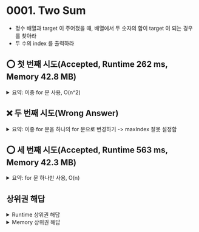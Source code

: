 # 0001. Two Sum
- 정수 배열과 target 이 주어졌을 때, 배열에서 두 숫자의 합이 target 이 되는 경우를 찾아라
- 두 수의 index 를 출력하라

## :o: 첫 번째 시도(Accepted, Runtime 262 ms, Memory 42.8 MB)
<details>
<summary>요약: 이중 for 문 사용, O(n^2)</summary>

```java
public class Q1_Two_Sum {

    public int[] twoSum(int[] nums, int target) {
        int[] solution = new int[2];
        loopOut:
        for (int i = 0; i < nums.length; i++) {
            for (int j = 0; j < nums.length; j++) {
                if (i == j) {
                    continue;
                }
                if (nums[i] + nums[j] == target) {
                    solution[0] = i;
                    solution[1] = j;
                    break loopOut;
                }
            }
        }

        return solution;
    }
}
```
- 문제를 보자마자 바로 생각난 로직은 이중 for 문을 사용하여 배열의 값을 순서대로 비교하는 방식
- Big-O가 O(n^2)이므로 개선 필요함

</details>

## :x: 두 번째 시도(Wrong Answer)
<details>
<summary>요약: 이중 for 문을 하나의 for 문으로 변경하기 -> maxIndex 잘못 설정함</summary>

```java
public class Q1_Two_Sum {

    public int[] twoSum(int[] nums, int target) {
        int[] solution = new int[2];
        int maxIndex = nums.length * 2; // 문제 부분
        for(int i = 0; i < maxIndex; i++) {
            int row = i / nums.length;
            int column = i % nums.length;
            if(row == column) {
                continue;
            }
            if(nums[row] + nums[column] == target) {
                solution[0] = row;
                solution[1] = column;
                break;
            }
        }

        return solution;
    }
}
```
### Wrong Case
```text
nums: [-1,-2,-3,-4,-5]
target: -8
Expected: [2,4]
Output: [0,0]
```
- 원래 이중 for 문이 돌아가는 횟수가 nums.length * nums.length 이므로 maxIndex = nums.length * nums.length 이어야 한다

</details>

## :o: 세 번째 시도(Accepted, Runtime 563 ms, Memory 42.3 MB)
<details>
<summary>요약: for 문 하나만 사용, O(n)</summary>

```java
public class Q1_Two_Sum {

    public int[] twoSum(int[] nums, int target) {
        int[] solution = new int[2];
        int maxIndex = nums.length * nums.length;
        for (int i = 0; i < maxIndex; i++) {
            int row = i / nums.length;
            int column = i % nums.length;

            if (row == column) {
                continue;
            }
            if (nums[row] + nums[column] == target) {
                solution[0] = row;
                solution[1] = column;
                break;
            }
        }

        return solution;
    }
}
```
- Accepted, Runtime 262 ms, Memory 42.8 MB
- Accepted, Runtime 563 ms, Memory 42.3 MB
- Big-O는 O(n^2)에서 O(n)으로 줄어들었지만 더 느려졌다...
    - why?
    - :question: 입력값 개수가 적어서? -> Wrong Case 에서 둘 다 14번 째에서 결과 도출
        - Big-O 성능 비교 그래프를 보면 데이터가 작을 때는 O(n)가 더 느리게 나오긴 하는데 이유가 뭔지???
    - :question: row, column 연산 때문에?
    - :x: 만약 row, column 변수를 for 문 안에서 밖으로 때면 성능이 더 좋아질까? -> 테스트 해보니 똑같음
</details>

## 상위권 해답
<details>
<summary>Runtime 상위권 해답</summary>

### Runtime 0ms
```java
class Solution {
    public int[] twoSum(int[] nums, int target) {
        
        for(int i=1;i<nums.length;i++){
            for(int j=i;j<nums.length;j++){
                if(nums[j]+nums[j-i]==target)
                    return new int[]{j-i,j};
            }
        }
        return new int[2];
        
    }
}
```

### Runtime 2ms
```java
class Solution {
    public int[] twoSum(int[] nums, int target) {
        
        int[] res = new int[2];
        
        HashMap<Integer, Integer> hMap = new HashMap<Integer, Integer>();
        for (int i = 0; i < nums.length; i++) {
            hMap.put(nums[i], i);
        }

        for (int i = 0; i < nums.length; i++) {
            int diff = target - nums[i];
            if (hMap.containsKey(diff) && hMap.get(diff) != i) {
                res[0] = i;
                res[1] = hMap.get(diff);
                break;
            }
        }

        return res;
    }
}
```

### Runtime 4ms
```java
class Solution {
    public int[] twoSum(int[] nums, int target) {
        Map<Integer, Integer> record = new HashMap<>();
        // List<Integer> result = new ArrayList<>();
        int[] result = new int[2];
        for (int i = 0; i < nums.length; i++) { // i = 0;            i = 1;
            int remaining = target - nums[i]; // remaining = 7 ;     remaining = 2;
            if (record.keySet().contains(remaining)) { // false      true  
                // result.add(record.get(nums[i]));
                // result.add(i);
                result[0] = record.get(remaining);                  // 0
                result[1] = i;                                      // 1 
            } else {
                record.putIfAbsent(nums[i], i); // [2, 0]
            }
            
        }
        // int[] resultArray = result.stream().mapToInt(v -> v).toArray();
        return result;
    }
}

```
</details>
<details>

<summary>Memory 상위권 해답</summary>

### Memory 37.8MB
```java
class Solution {

	public static int[] twoSum(int[] nums, int target) {
  		Map<Integer, Integer> hashmap = new HashMap<>();

      	for (int i = 0; i < nums.length; i++)
            hashmap.put(nums[i], i);

        int[] twoSum = new int[2];
        for (int i = 0; i < nums.length; i++) {
            twoSum[0] = i;
            int find = target - nums[i];
            int temp = hashmap.containsKey(find) ? hashmap.get(find) : -1;
            if (temp != -1 && temp != i) {
                twoSum[1] = temp;
                break;
            }
        }
        return twoSum;
    }
  
}
```

### Memory 40.6MB
```java
import java.util.HashMap;

class Solution {
    public int[] twoSum(int[] nums, int target) {
        HashMap<Integer, Integer> map = new HashMap<>();
        for (int i = 0; i < nums.length; i++) {
            if (map.containsKey(target - nums[i])) {
                return new int[] {map.get(target - nums[i]), i};
            }
            map.put(nums[i], i);
        }
        return new int[0];
    }
}
```

### Memory 41MB
```java
class Solution {
    public int[] twoSum(int[] nums, int target) {
        for(int x = 0; x < nums.length; x++){
            for(int y = x+1; y < nums.length; y++){
                if(nums[x]+nums[y] == target){
                    System.gc();
                    return new int[] {x, y};
                }
            }
        }
        return null;
    }
}
```

### Memory 41.1MB
```java
class Solution {
    public int[] twoSum(int[] nums, int target) {
        for(int i=0 ; i<nums.length ; i++){
            int needtofind = target - nums[i];
            for(int j=i+1; j<nums.length; j++){
                    if(nums[j] == needtofind){
                    int[] arr= new int[2];
                    arr[0]=i;
                    arr[1]=j;
                    System.gc();
                    return arr;
                }

            }
        }
        return null;
    }
}
```
</details>